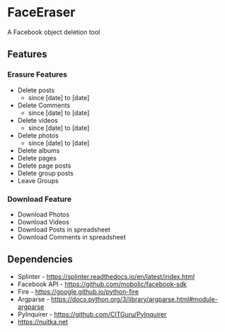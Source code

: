 # FaceEraser

A Facebook object deletion tool

## Features

### Erasure Features

- Delete posts
  - since [date] to [date]
- Delete Comments
  - since [date] to [date]
- Delete videos
  - since [date] to [date]
- Delete photos
  - since [date] to [date]
- Delete albums
- Delete pages
- Delete page posts
- Delete group posts
- Leave Groups

### Download Feature

- Download Photos
- Download Videos
- Download Posts in spreadsheet
- Download Comments in spreadsheet

## Dependencies

- Splinter - https://splinter.readthedocs.io/en/latest/index.html
- Facebook API - https://github.com/mobolic/facebook-sdk
- Fire - https://google.github.io/python-fire
- Argparse - https://docs.python.org/3/library/argparse.html#module-argparse
- PyInquirer - https://github.com/CITGuru/PyInquirer
- https://nuitka.net

